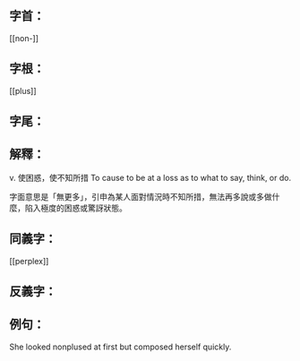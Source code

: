 
## 字首：
[[non-]]

## 字根：
[[plus]]

## 字尾：


## 解釋：
v.
使困惑，使不知所措
To cause to be at a loss as to what to say, think, or do.


字面意思是「無更多」，引申為某人面對情況時不知所措，無法再多說或多做什麼，陷入極度的困惑或驚訝狀態。

## 同義字：
[[perplex]]

## 反義字：

## 例句：
She looked nonplused at first but composed herself quickly.

